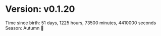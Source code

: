 # Version: v0.1.20
Time since birth: 51 days, 1225 hours, 73500 minutes, 4410000 seconds
Season: Autumn 🍁
